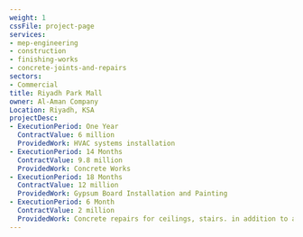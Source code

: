 ```yaml
---
weight: 1
cssFile: project-page
services:
- mep-engineering
- construction
- finishing-works
- concrete-joints-and-repairs
sectors:
- Commercial
title: Riyadh Park Mall
owner: Al-Aman Company
Location: Riyadh, KSA
projectDesc:
- ExecutionPeriod: One Year
  ContractValue: 6 million
  ProvidedWork: HVAC systems installation
- ExecutionPeriod: 14 Months
  ContractValue: 9.8 million
  ProvidedWork: Concrete Works
- ExecutionPeriod: 18 Months
  ContractValue: 12 million
  ProvidedWork: Gypsum Board Installation and Painting
- ExecutionPeriod: 6 Month
  ContractValue: 2 million
  ProvidedWork: Concrete repairs for ceilings, stairs. in addition to all joint works
---
```

